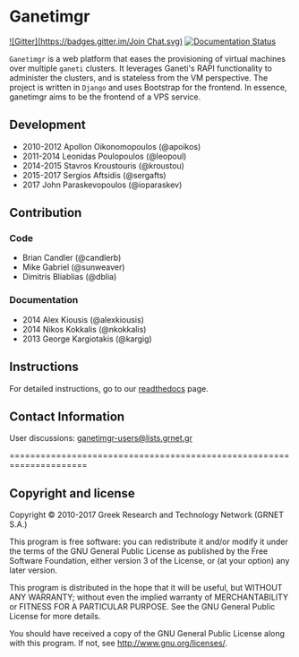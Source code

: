 # Ganetimgr
[![Gitter](https://badges.gitter.im/Join Chat.svg)](https://gitter.im/grnet/ganetimgr?utm_source=badge&utm_medium=badge&utm_campaign=pr-badge&utm_content=badge)
[![Documentation Status](https://readthedocs.org/projects/ganetimgr/badge/?version=latest)](https://readthedocs.org/projects/ganetimgr/?badge=latest)

`Ganetimgr` is a web platform that eases the provisioning of virtual machines over multiple `ganeti` clusters.
It leverages Ganeti's RAPI functionality to administer the clusters, and is stateless from the VM perspective.
The project is written in `Django` and uses Bootstrap for the frontend.
In essence, ganetimgr aims to be the frontend of a VPS service.

## Development

- 2010-2012 Apollon Oikonomopoulos (@apoikos)
- 2011-2014 Leonidas Poulopoulos (@leopoul)
- 2014-2015 Stavros Kroustouris (@kroustou)
- 2015-2017 Sergios Aftsidis (@sergafts)
- 2017 John Paraskevopoulos (@ioparaskev)

## Contribution

### Code
  - Brian Candler (@candlerb)
  - Mike Gabriel (@sunweaver)
  - Dimitris Bliablias (@dblia)

### Documentation
 - 2014 Alex Kiousis (@alexkiousis)
 - 2014 Nikos Kokkalis (@nkokkalis)
 - 2013 George Kargiotakis (@kargig)

## Instructions
For detailed instructions, go to our [readthedocs](http://ganetimgr.readthedocs.org/en/latest/) page.


## Contact Information

User discussions: ganetimgr-users@lists.grnet.gr

=====================================================================

## Copyright and license

Copyright © 2010-2017 Greek Research and Technology Network (GRNET S.A.)

This program is free software: you can redistribute it and/or modify
it under the terms of the GNU General Public License as published by
the Free Software Foundation, either version 3 of the License, or
(at your option) any later version.

This program is distributed in the hope that it will be useful,
but WITHOUT ANY WARRANTY; without even the implied warranty of
MERCHANTABILITY or FITNESS FOR A PARTICULAR PURPOSE.  See the
GNU General Public License for more details.

You should have received a copy of the GNU General Public License
along with this program.  If not, see <http://www.gnu.org/licenses/>.

